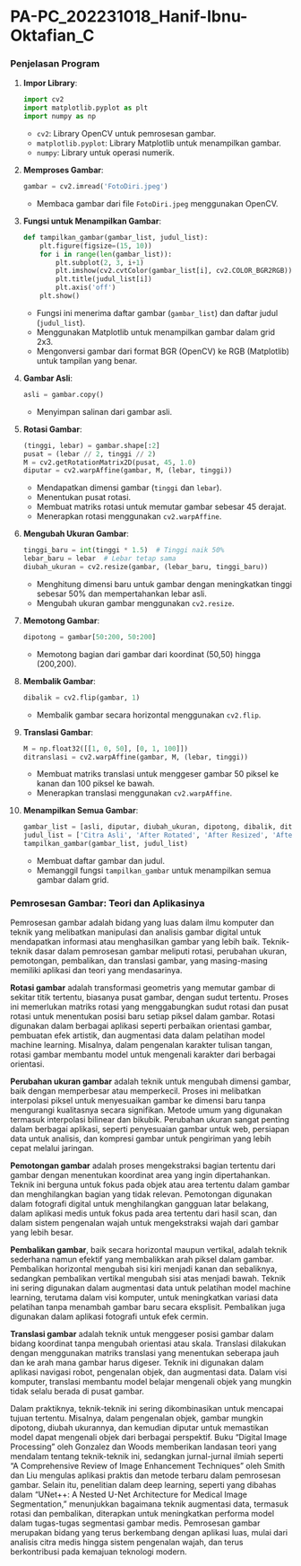 # PA-PC_202231018_Hanif-Ibnu-Oktafian_C

### Penjelasan Program

1. **Impor Library**:
   ```python
   import cv2
   import matplotlib.pyplot as plt
   import numpy as np
   ```

   - `cv2`: Library OpenCV untuk pemrosesan gambar.
   - `matplotlib.pyplot`: Library Matplotlib untuk menampilkan gambar.
   - `numpy`: Library untuk operasi numerik.

2. **Memproses Gambar**:
   ```python
   gambar = cv2.imread('FotoDiri.jpeg')
   ```

   - Membaca gambar dari file `FotoDiri.jpeg` menggunakan OpenCV.

3. **Fungsi untuk Menampilkan Gambar**:
   ```python
   def tampilkan_gambar(gambar_list, judul_list):
       plt.figure(figsize=(15, 10))
       for i in range(len(gambar_list)):
           plt.subplot(2, 3, i+1)
           plt.imshow(cv2.cvtColor(gambar_list[i], cv2.COLOR_BGR2RGB))
           plt.title(judul_list[i])
           plt.axis('off')
       plt.show()
   ```

   - Fungsi ini menerima daftar gambar (`gambar_list`) dan daftar judul (`judul_list`).
   - Menggunakan Matplotlib untuk menampilkan gambar dalam grid 2x3.
   - Mengonversi gambar dari format BGR (OpenCV) ke RGB (Matplotlib) untuk tampilan yang benar.

4. **Gambar Asli**:
   ```python
   asli = gambar.copy()
   ```

   - Menyimpan salinan dari gambar asli.

5. **Rotasi Gambar**:
   ```python
   (tinggi, lebar) = gambar.shape[:2]
   pusat = (lebar // 2, tinggi // 2)
   M = cv2.getRotationMatrix2D(pusat, 45, 1.0)
   diputar = cv2.warpAffine(gambar, M, (lebar, tinggi))
   ```

   - Mendapatkan dimensi gambar (`tinggi` dan `lebar`).
   - Menentukan pusat rotasi.
   - Membuat matriks rotasi untuk memutar gambar sebesar 45 derajat.
   - Menerapkan rotasi menggunakan `cv2.warpAffine`.

6. **Mengubah Ukuran Gambar**:
   ```python
   tinggi_baru = int(tinggi * 1.5)  # Tinggi naik 50%
   lebar_baru = lebar  # Lebar tetap sama
   diubah_ukuran = cv2.resize(gambar, (lebar_baru, tinggi_baru))
   ```

   - Menghitung dimensi baru untuk gambar dengan meningkatkan tinggi sebesar 50% dan mempertahankan lebar asli.
   - Mengubah ukuran gambar menggunakan `cv2.resize`.

7. **Memotong Gambar**:
   ```python
   dipotong = gambar[50:200, 50:200]
   ```

   - Memotong bagian dari gambar dari koordinat (50,50) hingga (200,200).

8. **Membalik Gambar**:
   ```python
   dibalik = cv2.flip(gambar, 1)
   ```

   - Membalik gambar secara horizontal menggunakan `cv2.flip`.

9. **Translasi Gambar**:
   ```python
   M = np.float32([[1, 0, 50], [0, 1, 100]])
   ditranslasi = cv2.warpAffine(gambar, M, (lebar, tinggi))
   ```

   - Membuat matriks translasi untuk menggeser gambar 50 piksel ke kanan dan 100 piksel ke bawah.
   - Menerapkan translasi menggunakan `cv2.warpAffine`.

10. **Menampilkan Semua Gambar**:
    ```python
    gambar_list = [asli, diputar, diubah_ukuran, dipotong, dibalik, ditranslasi]
    judul_list = ['Citra Asli', 'After Rotated', 'After Resized', 'After Cropped', 'After Flipped', 'After Translated']
    tampilkan_gambar(gambar_list, judul_list)
    ```

    - Membuat daftar gambar dan judul.
    - Memanggil fungsi `tampilkan_gambar` untuk menampilkan semua gambar dalam grid.
   
    
### Pemrosesan Gambar: Teori dan Aplikasinya

Pemrosesan gambar adalah bidang yang luas dalam ilmu komputer dan teknik yang melibatkan manipulasi dan analisis gambar digital untuk mendapatkan informasi atau menghasilkan gambar yang lebih baik. Teknik-teknik dasar dalam pemrosesan gambar meliputi rotasi, perubahan ukuran, pemotongan, pembalikan, dan translasi gambar, yang masing-masing memiliki aplikasi dan teori yang mendasarinya.

**Rotasi gambar** adalah transformasi geometris yang memutar gambar di sekitar titik tertentu, biasanya pusat gambar, dengan sudut tertentu. Proses ini memerlukan matriks rotasi yang menggabungkan sudut rotasi dan pusat rotasi untuk menentukan posisi baru setiap piksel dalam gambar. Rotasi digunakan dalam berbagai aplikasi seperti perbaikan orientasi gambar, pembuatan efek artistik, dan augmentasi data dalam pelatihan model machine learning. Misalnya, dalam pengenalan karakter tulisan tangan, rotasi gambar membantu model untuk mengenali karakter dari berbagai orientasi.

**Perubahan ukuran gambar** adalah teknik untuk mengubah dimensi gambar, baik dengan memperbesar atau memperkecil. Proses ini melibatkan interpolasi piksel untuk menyesuaikan gambar ke dimensi baru tanpa mengurangi kualitasnya secara signifikan. Metode umum yang digunakan termasuk interpolasi bilinear dan bikubik. Perubahan ukuran sangat penting dalam berbagai aplikasi, seperti penyesuaian gambar untuk web, persiapan data untuk analisis, dan kompresi gambar untuk pengiriman yang lebih cepat melalui jaringan.

**Pemotongan gambar** adalah proses mengekstraksi bagian tertentu dari gambar dengan menentukan koordinat area yang ingin dipertahankan. Teknik ini berguna untuk fokus pada objek atau area tertentu dalam gambar dan menghilangkan bagian yang tidak relevan. Pemotongan digunakan dalam fotografi digital untuk menghilangkan gangguan latar belakang, dalam aplikasi medis untuk fokus pada area tertentu dari hasil scan, dan dalam sistem pengenalan wajah untuk mengekstraksi wajah dari gambar yang lebih besar.

**Pembalikan gambar**, baik secara horizontal maupun vertikal, adalah teknik sederhana namun efektif yang membalikkan arah piksel dalam gambar. Pembalikan horizontal mengubah sisi kiri menjadi kanan dan sebaliknya, sedangkan pembalikan vertikal mengubah sisi atas menjadi bawah. Teknik ini sering digunakan dalam augmentasi data untuk pelatihan model machine learning, terutama dalam visi komputer, untuk meningkatkan variasi data pelatihan tanpa menambah gambar baru secara eksplisit. Pembalikan juga digunakan dalam aplikasi fotografi untuk efek cermin.

**Translasi gambar** adalah teknik untuk menggeser posisi gambar dalam bidang koordinat tanpa mengubah orientasi atau skala. Translasi dilakukan dengan menggunakan matriks translasi yang menentukan seberapa jauh dan ke arah mana gambar harus digeser. Teknik ini digunakan dalam aplikasi navigasi robot, pengenalan objek, dan augmentasi data. Dalam visi komputer, translasi membantu model belajar mengenali objek yang mungkin tidak selalu berada di pusat gambar.

Dalam praktiknya, teknik-teknik ini sering dikombinasikan untuk mencapai tujuan tertentu. Misalnya, dalam pengenalan objek, gambar mungkin dipotong, diubah ukurannya, dan kemudian diputar untuk memastikan model dapat mengenali objek dari berbagai perspektif. Buku “Digital Image Processing” oleh Gonzalez dan Woods memberikan landasan teori yang mendalam tentang teknik-teknik ini, sedangkan jurnal-jurnal ilmiah seperti “A Comprehensive Review of Image Enhancement Techniques” oleh Smith dan Liu mengulas aplikasi praktis dan metode terbaru dalam pemrosesan gambar. Selain itu, penelitian dalam deep learning, seperti yang dibahas dalam “UNet++: A Nested U-Net Architecture for Medical Image Segmentation,” menunjukkan bagaimana teknik augmentasi data, termasuk rotasi dan pembalikan, diterapkan untuk meningkatkan performa model dalam tugas-tugas segmentasi gambar medis. Pemrosesan gambar merupakan bidang yang terus berkembang dengan aplikasi luas, mulai dari analisis citra medis hingga sistem pengenalan wajah, dan terus berkontribusi pada kemajuan teknologi modern.
